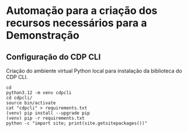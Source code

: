 # Automação para a criação dos recursos necessários para a Demonstração

## Configuração do CDP CLI

Criação do ambiente virtual Python local para instalação da biblioteca do CDP CLI.

```shell
cd
python3.12 -m venv cdpcli
cd cdpcli/
source bin/activate
cat "cdpcli" > requirements.txt
(venv) pip install --upgrade pip
(venv) pip -r requirements.txt
python -c "import site; print(site.getsitepackages())"
```
